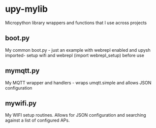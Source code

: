 # upy-mylib
Micropython library wrappers and functions that I use across projects

## boot.py
My common boot.py - just an example with webrepl enabled and upysh imported- setup wifi and webrepl (import webrepl_setup) before use

## mymqtt.py
My MQTT wrapper and handlers - wraps umqtt.simple and allows JSON configuration

## mywifi.py
My WIFI setup routines. Allows for JSON configuration and searching against a list of configured APs.
